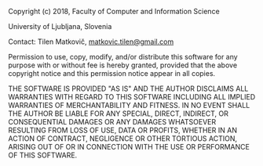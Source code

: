 Copyright (c) 2018, Faculty of Computer and Information Science

University of Ljubljana, Slovenia

Contact: Tilen Matkovič, matkovic.tilen@gmail.com

Permission to use, copy, modify, and/or distribute this software for any purpose with or without fee is hereby granted, provided that the above copyright notice and this permission notice appear in all
copies.

THE SOFTWARE IS PROVIDED "AS IS" AND THE AUTHOR DISCLAIMS ALL WARRANTIES WITH REGARD TO THIS SOFTWARE INCLUDING ALL IMPLIED WARRANTIES OF MERCHANTABILITY AND FITNESS. IN NO EVENT SHALL THE AUTHOR BE LIABLE FOR ANY SPECIAL, DIRECT, INDIRECT, OR CONSEQUENTIAL DAMAGES OR ANY DAMAGES WHATSOEVER RESULTING FROM LOSS OF USE, DATA OR PROFITS, WHETHER IN AN ACTION OF CONTRACT, NEGLIGENCE OR OTHER TORTIOUS ACTION, ARISING OUT OF OR IN CONNECTION WITH THE USE OR PERFORMANCE OF THIS SOFTWARE.
